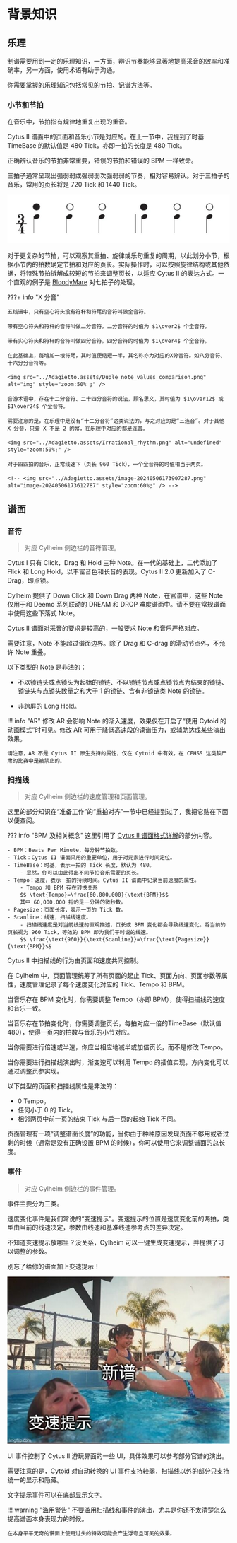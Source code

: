 # 背景知识
 
## 乐理

制谱需要用到一定的乐理知识，一方面，辨识节奏能够显著地提高采音的效率和准确率，另一方面，使用术语有助于沟通。

你需要掌握的乐理知识包括常见的[节拍](https://zh.wikipedia.org/wiki/%E8%8A%82%E6%8B%8D)、[记谱方法](https://zh.wikipedia.org/zh-cn/%E4%BA%94%E7%B7%9A%E8%AD%9C)等。

### 小节和节拍

在音乐中，节拍指有规律地重复出现的重音。

Cytus II 谱面中的页面和音乐小节是对应的。在上一节中，我提到了时基 TimeBase 的默认值是 480 Tick，亦即一拍的长度是 480 Tick。

正确辨认音乐的节拍非常重要，错误的节拍和错误的 BPM 一样致命。

三拍子通常呈现出强弱弱或强弱弱次强弱弱的节奏，相对容易辨认。对于三拍子的音乐，常用的页长将是 720 Tick 和 1440 Tick。

![3-4](Adagietto.assets/3-4_meter.png)

对于更复杂的节拍，可以观察其重拍、旋律或乐句重复的周期，以此划分小节，根据小节内的拍数确定节拍和对应的页长。实际操作时，可以按照旋律结构或其他依据，将特殊节拍拆解成较短的节拍来调整页长，以适应 Cytus II 的表达方式。一个直观的例子是 [BloodyMare](https://ct2view.the-kitti.com/chartlist/ivy001_009/chaos) 对七拍子的处理。


???+ info "X 分音"

	五线谱中，只有空心符头没有符杆和符尾的音符叫做全音符。
	
	带有空心符头和符杆的音符叫做二分音符。二分音符的时值为 $1\over2$ 个全音符。
	
	带有实心符头和符杆的音符叫做四分音符。四分音符的时值为 $1\over4$​ 个全音符。
	
	在此基础上，每增加一根符尾，其时值便缩短一半，其名称亦为对应的X分音符。如八分音符、十六分分音符等。
	
	<img src="../Adagietto.assets/Duple_note_values_comparison.png" alt="img" style="zoom:50% ;" />
	
	音游术语中，存在十二分音符、二十四分音符的说法，顾名思义，其时值为 $1\over12$ 或 $1\over24$ 个全音符。
	
	需要注意的是，在乐理中是没有“十二分音符”这类说法的，与之对应的是“三连音”。对于其他 X 分音，只要 X 不是 2 的幂，在乐理中对应的都是连音。
	
	<img src="../Adagietto.assets/Irrational_rhythm.png" alt="undefined" style="zoom:50%;" />
	
	对于四四拍的音乐，正常线速下（页长 960 Tick），一个全音符的时值相当于两页。
	
	<!-- <img src="../Adagietto.assets/image-20240506173907287.png" alt="image-20240506173612787" style="zoom:60%;" /> -->

## 谱面

### 音符

> 对应 Cylheim 侧边栏的音符管理。

<!-- Cytus II 谱面中的 Note 由谱面文件中的 `note_list` 控制，在 Cylheim 中，音符管理统筹了 Note 的 ID、页面、Tick、类型、AR 等属性。 -->

Cytus I 只有 Click，Drag 和 Hold 三种 Note。在一代的基础上，二代添加了 Flick 和 Long Hold，以丰富音色和长音的表现。Cytus II 2.0 更新加入了 C-Drag，即点锁。

Cylheim 提供了 Down Click 和 Down Drag 两种 Note，在官谱中，这些 Note 仅用于和 Deemo 系列联动的 DREAM 和 DROP 难度谱面中。请不要在常规谱面中使用这些下落式 Note。

Cytus II 谱面对采音的要求是较高的，一般要求 Note 和音乐严格对应。

需要注意，Note 不能超过谱面边界。除了 Drag 和 C-drag 的滑动节点外，不允许 Note 重叠。

以下类型的 Note 是非法的：

- 不以锁链头或点锁头为起始的锁链、不以锁链节点或点锁节点为结束的锁链、锁链头与点锁头数量之和大于 1 的锁链、含有非锁链类 Note 的锁链。

- 非跨屏的 Long Hold。

!!! info "AR"
	修改 AR 会影响 Note 的渐入速度，效果仅在开启了“使用 Cytoid 的动画模式”时可见。修改 AR 可用于降低高速段的读谱压力，或辅助达成某些演出效果。
	

	请注意，AR 不是 Cytus II 原生支持的属性，仅在 Cytoid 中有效，在 CFHSS 这类较严肃的比赛中是被禁止的。

### 扫描线

> 对应 Cylheim 侧边栏的速度管理和页面管理。

这里的部分知识在“准备工作”的“重拍对齐”一节中已经提到过了，我把它贴在下面以便查阅。

??? info "BPM 及相关概念"
    这里引用了 [Cytus II 谱面格式详解](https://cytoid.wiki/zh/charting/chart-json.html)的部分内容。
    
    - BPM：Beats Per Minute，每分钟节拍数。
    - Tick：Cytus II 谱面采用的重要单位，用于对元素进行时间定位。
    - TimeBase：时基，表示一拍的 Tick 长度，默认为 480。
        - 显然，你可以由此得出不同节拍音乐需要的页长。
    - Tempo：速度，表示一拍的持续时间。Cytus II 谱面中记录当前速度的属性。
        - Tempo 和 BPM 存在转换关系 
        $$ \text{Tempo}=\frac{60,000,000}{\text{BPM}}$$
        其中 60,000,000 指的是一分钟的微秒数。
    - Pagesize：页面长度，表示一页的 Tick 数。
    - Scanline：线速，扫描线速度。
        - 扫描线速度是对当前线速的直观描述，页长或 BPM 变化都会导致线速变化。将当前的页长视为 960 Tick，等效的 BPM 即为我们平时说的线速。
        $$ \frac{\text{960}}{\text{Scanline}}=\frac{\text{Pagesize}}{\text{BPM}}$$

Cytus II 中扫描线的行为由页面和速度共同控制。

在 Cylheim 中，页面管理统筹了所有页面的起止 Tick、页面方向、页面参数等属性，速度管理记录了每个速度变化对应的 Tick、Tempo 和 BPM。

当音乐存在 BPM 变化时，你需要调整 Tempo（亦即 BPM），使得扫描线的速度和音乐一致。

当音乐存在节拍变化时，你需要调整页长，每拍对应一倍的TimeBase（默认值 480），使得一页内的拍数与音乐的小节对应。

当你需要进行倍速或半速，你应当相应地减半或加倍页长，而不是修改 Tempo。

当你需要进行扫描线演出时，渐变速可以利用 Tempo 的插值实现，方向变化可以通过调整页参实现。

以下类型的页面和扫描线属性是非法的：

  - 0 Tempo。
  - 任何小于 0 的 Tick。
  - 相邻两页中前一页的结束 Tick 与后一页的起始 Tick 不同。

页面管理有一项“调整谱面长度”的功能，当你由于种种原因发现页面不够用或者过剩的时候（通常是没有正确设置 BPM 的时候），你可以使用它来调整谱面的总长度。

### 事件

> 对应 Cylheim 侧边栏的事件管理。

事件主要分为三类。

速度变化事件是我们常说的“变速提示”。变速提示的位置是速度变化前的两拍，类型由当前的线速决定，参数由线速和基准线速参考点的差异决定。

不知道变速提示放哪里？没关系，Cylheim 可以一键生成变速提示，并提供了可以调整的参数。

别忘了给你的谱面加上变速提示！

![speed_event](Adagietto.assets/speed_event.jpeg)

UI 事件控制了 Cytus II 游玩界面的一些 UI，具体效果可以参考部分官谱的演出。

需要注意的是，Cytoid 对自动转换的 UI 事件支持较弱，扫描线以外的部分只支持统一的显示和隐藏。

文字提示事件可以在底部显示文字。

!!! warning "滥用警告"
    不要滥用扫描线和事件的演出，尤其是你还不太清楚怎么提高谱面本身表现力的时候。
    

    在本身平平无奇的谱面上使用过头的特效可能会产生浮夸且可笑的效果。